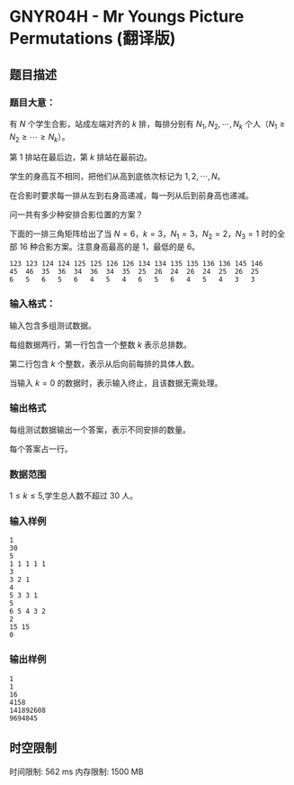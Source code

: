 # GNYR04H - Mr Youngs Picture Permutations (翻译版)

## 题目描述

### 题目大意：
有 $N$ 个学生合影，站成左端对齐的 $k$ 排，每排分别有 $N_1,N_2,\cdots,N_k$ 个人$（N_1\geq N_2\geq\cdots\geq N_k）$。

第 $1$ 排站在最后边，第 $k$ 排站在最前边。

学生的身高互不相同，把他们从高到底依次标记为 $1,2,\cdots,N$。

在合影时要求每一排从左到右身高递减，每一列从后到前身高也递减。

问一共有多少种安排合影位置的方案？

下面的一排三角矩阵给出了当 $N=6$，$k=3$，$N_1=3$，$N_2=2$，$N_3=1$
 时的全部 $16$ 种合影方案。注意身高最高的是 $1$，最低的是 $6$。
```
123 123 124 124 125 125 126 126 134 134 135 135 136 136 145 146
45  46  35  36  34  36  34  35  25  26  24  26  24  25  26  25
6   5   6   5   6   4   5   4   6   5   6   4   5   4   3   3
```
### 输入格式：
输入包含多组测试数据。

每组数据两行，第一行包含一个整数 $k$ 表示总排数。

第二行包含 $k$ 个整数，表示从后向前每排的具体人数。

当输入 $k=0$ 的数据时，表示输入终止，且该数据无需处理。
### 输出格式
每组测试数据输出一个答案，表示不同安排的数量。

每个答案占一行。
### 数据范围
$1\leq k\leq 5$,学生总人数不超过 $30$ 人。
### 输入样例
```
1
30
5
1 1 1 1 1
3
3 2 1
4
5 3 3 1
5
6 5 4 3 2
2
15 15
0
```
### 输出样例
```
1
1
16
4158
141892608
9694845
```

## 时空限制

时间限制: 562 ms
内存限制: 1500 MB
